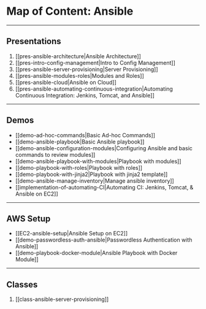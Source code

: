
# Map of Content: Ansible
---
## Presentations
1. [[pres-ansible-architecture|Ansible Architecture]]
2. [[pres-intro-config-management|Intro to Config Management]]
3. [[pres-ansible-server-provisioning|Server Provisioning]]
4. [[pres-ansible-modules-roles|Modules and Roles]] 
5. [[pres-ansible-cloud|Ansible on Cloud]]
6. [[pres-ansible-automating-continuous-integration|Automating Continuous Integration: Jenkins, Tomcat, and Ansible]]
---
## Demos
- [[demo-ad-hoc-commands|Basic Ad-hoc Commands]]
- [[demo-ansible-playbook|Basic Ansible playbook]]
- [[demo-ansible-configuration-modules|Configuring Ansible and basic commands to review modules]]
- [[demo-ansible-playbook-with-modules|Playbook with modules]]
- [[demo-playbook-with-roles|Playbook with roles]]
- [[demo-playbook-with-jinja2|Playbook with jinja2 template]]
- [[demo-ansible-manage-inventory|Manage ansible inventory]]
- [[implementation-of-automating-CI|Automating CI: Jenkins, Tomcat, & Ansible on EC2]]
---
## AWS Setup
- [[EC2-ansible-setup|Ansible Setup on EC2]]
- [[demo-passwordless-auth-ansible|Passwordless Authentication with Ansible]]
- [[demo-playbook-docker-module|Ansible Playbook with Docker Module]]
---
## Classes
1. [[class-ansible-server-provisioning]]